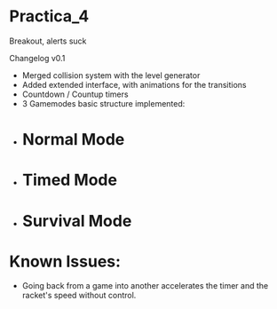 # Practica_4
Breakout,
alerts suck

Changelog v0.1

* Merged collision system with the level generator
* Added extended interface, with animations for the transitions
* Countdown / Countup timers
* 3 Gamemodes basic structure implemented:
* # Normal Mode 
* # Timed Mode
* # Survival Mode

# Known Issues:

* Going back from a game into another accelerates the timer and the racket's speed without control.
